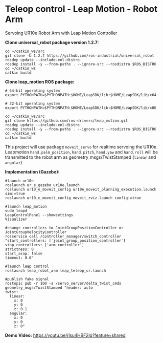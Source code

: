 # Teleop control - Leap Motion - Robot Arm
Servoing UR10e Robot Arm with Leap Motion Controller 

**Clone universal_robot package version 1.2.7:**
```
cd ~/catkin_ws/src
git clone -b 1.2.7 https://github.com/ros-industrial/universal_robot
rosdep update --include-eol-distro
rosdep install -y --from-paths . --ignore-src --rosdistro $ROS_DISTRO
cd ~/catkin_ws
catkin build
```
**Clone leap_motion ROS package:**

```
# 64-bit operating system
export PYTHONPATH=$PYTHONPATH:$HOME/LeapSDK/lib:$HOME/LeapSDK/lib/x64

# 32-bit operating system
export PYTHONPATH=$PYTHONPATH:$HOME/LeapSDK/lib:$HOME/LeapSDK/lib/x86

cd ~/catkin_ws/src
git clone https://github.com/ros-drivers/leap_motion.git
rosdep update --include-eol-distro
rosdep install -y --from-paths . --ignore-src --rosdistro $ROS_DISTRO
cd ~/catkin_ws
catkin build
```

This project will use package `moveit_servo` for realtime servoing the UR10e. Leapmotion `hand.palm_position`, `hand.pitch`, `hand.yaw` and `hand.roll` will be transmitted to the robot arm as geometry_msgs/TwistStamped (`linear` and `angular`)

**Implementation (Gazebo):**

```
#launch ur10e
roslaunch ur_e_gazebo ur10e.launch
roslaunch ur10_e_moveit_config ur10e_moveit_planning_execution.launch sim:=true
roslaunch ur10_e_moveit_config moveit_rviz.launch config:=true

#launch leap_motion
sudo leapd
LeapControlPanel --showsettings
Visualizer

#change controllers to JointGroupPositionController or JointGroupVelocityController
rosservice call /controller_manager/switch_controller "start_controllers: ['joint_group_position_controller']
stop_controllers: ['arm_controller']
strictness: 0
start_asap: false
timeout: 0.0"

#launch leap control
roslaunch leap_robot_arm leap_teleop_ur.launch

#publish fake signal
rostopic pub -r 100 -s /servo_server/delta_twist_cmds geometry_msgs/TwistStamped "header: auto
twist:
  linear:
    x: 0
    y: 0
    z: 0.1
  angular:
    x: 0
    y: 0
    z: 0"
```
**Demo Video:**
https://youtu.be/j1su4HBF2Ig?feature=shared
